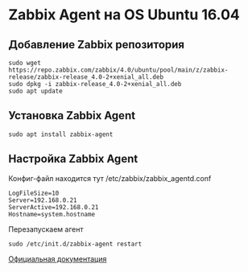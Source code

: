 # Zabbix Agent на OS Ubuntu 16.04

## Добавление Zabbix репозитория

    sudo wget https://repo.zabbix.com/zabbix/4.0/ubuntu/pool/main/z/zabbix-release/zabbix-release_4.0-2+xenial_all.deb
    sudo dpkg -i zabbix-release_4.0-2+xenial_all.deb
    sudo apt update

## Установка Zabbix Agent

    sudo apt install zabbix-agent

## Настройка Zabbix Agent

Конфиг-файл находится тут /etc/zabbix/zabbix_agentd.conf

    LogFileSize=10
    Server=192.168.0.21
    ServerActive=192.168.0.21
    Hostname=system.hostname

Перезапускаем агент

    sudo /etc/init.d/zabbix-agent restart

[Официальная документация](https://www.zabbix.com/documentation/4.0/ru/manual/installation/install_from_packages/debian_ubuntu)